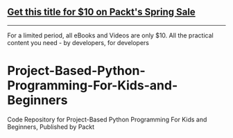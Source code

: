 ## [Get this title for $10 on Packt's Spring Sale](https://www.packt.com/V15939?utm_source=github&utm_medium=packt-github-repo&utm_campaign=spring_10_dollar_2022)
-----
For a limited period, all eBooks and Videos are only $10. All the practical content you need \- by developers, for developers

# Project-Based-Python-Programming-For-Kids-and-Beginners
Code Repository for Project-Based Python Programming For Kids and Beginners, Published by Packt
